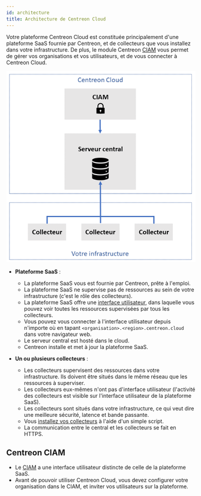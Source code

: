 ```yaml
---
id: architecture
title: Architecture de Centreon Cloud
---
```


Votre plateforme Centreon Cloud est constituée principalement d'une plateforme SaaS fournie par Centreon, et de collecteurs que vous installez dans votre infrastructure. De plus, le module Centreon [CIAM](../ciam/ciam.md) vous permet de gérer vos organisations et vos utilisateurs, et de vous connecter à Centreon Cloud.

![image](../assets/getting-started/infra3.png)

* **Plateforme SaaS** :
  * La plateforme SaaS vous est fournie par Centreon, prête à l'emploi.
  * La plateforme SaaS ne supervise pas de ressources au sein de votre infrastructure (c'est le rôle des collecteurs).
  * La plateforme SaaS offre une [interface utilisateur](interface.md), dans laquelle vous pouvez voir toutes les ressources supervisées par tous les collecteurs.
  * Vous pouvez vous connecter à l'interface utilisateur depuis n'importe où en tapant `<organisation>.<region>.centreon.cloud` dans votre navigateur web.
  * Le serveur central est hosté dans le cloud.
  * Centreon installe et met à jour la plateforme SaaS.

* **Un ou plusieurs collecteurs** :
  * Les collecteurs supervisent des ressources dans votre infrastructure. Ils doivent être situés dans le même réseau que les ressources à superviser.
  * Les collecteurs eux-mêmes n'ont pas d'interface utilisateur (l'activité des collecteurs est visible sur l'interface utilisateur de la plateforme SaaS).
  * Les collecteurs sont situés dans votre infrastructure, ce qui veut dire une meilleure sécurité, latence et bande passante.
  * Vous [installez vos collecteurs](../installation/deploy-poller.md) à l'aide d'un simple script.
  * La communication entre le central et les collecteurs se fait en HTTPS.

## Centreon CIAM

* Le [CIAM](../ciam/ciam.md) a une interface utilisateur distincte de celle de la plateforme SaaS.
* Avant de pouvoir utiliser Centreon Cloud, vous devez configurer votre organisation dans le CIAM, et inviter vos utilisateurs sur la plateforme.

